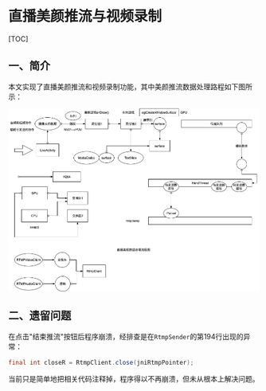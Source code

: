 # 直播美颜推流与视频录制
[TOC]  
## 一、简介

本文实现了直播美颜推流和视频录制功能，其中美颜推流数据处理路程如下图所示： 

![image](https://github.com/tianyalu/NeLivePushBeautyFace/raw/master/show/live_push_process.png)  

## 二、遗留问题

在点击"结束推流"按钮后程序崩溃，经排查是在`RtmpSender`的第194行出现的异常：  

```java
final int closeR = RtmpClient.close(jniRtmpPointer);
```

当前只是简单地把相关代码注释掉，程序得以不再崩溃，但未从根本上解决问题。